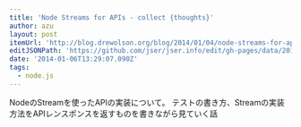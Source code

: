 ```yaml
---
title: 'Node Streams for APIs - collect {thoughts}'
author: azu
layout: post
itemUrl: 'http://blog.drewolson.org/blog/2014/01/04/node-streams-for-apis'
editJSONPath: 'https://github.com/jser/jser.info/edit/gh-pages/data/2014/01/index.json'
date: '2014-01-06T13:29:07.090Z'
tags:
  - node.js
---
```

NodeのStreamを使ったAPIの実装について。
テストの書き方、Streamの実装方法をAPIレンスポンスを返すものを書きながら見ていく話
